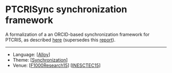 # PTCRISync synchronization framework

A formalization of a an ORCID-based synchronization framework for PTCRIS, as described [here](https://github.com/fccn/PTCRISync/wiki) (supersedes this [report](https://nmacedo.github.io/pubs/INESCTEC15.pdf)).

---

* Language: [[Alloy](https://github.com/nmacedo/MSV/wiki/By-Language#alloy)]
* Theme: [[Synchronization](https://github.com/nmacedo/MSV/wiki/By-Theme#synchronization)]
* Venue: [[F1000Research15](https://github.com/nmacedo/MSV/wiki/By-Venue#an-orcid-based-synchronization-framework-for-a-national-cris-ecosystem)] [[INESCTEC15](https://github.com/nmacedo/MSV/wiki/By-Venue#ptcrisync-specification-an-orcid-based-synchronization-framework-for-ptcris)]
